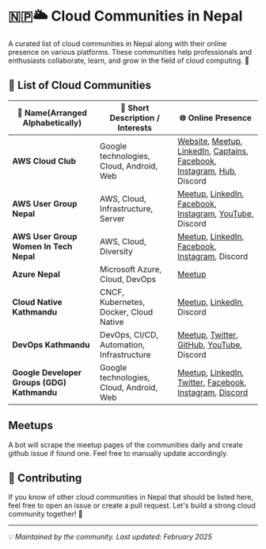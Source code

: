 # 🇳🇵🌥️ Cloud Communities in Nepal

A curated list of cloud communities in Nepal along with their online presence on various platforms. These communities help professionals and enthusiasts collaborate, learn, and grow in the field of cloud computing. 🚀

## 📌 List of Cloud Communities

| 🏢 Name(Arranged Alphabetically) | 📝 Short Description / Interests | 🌐 Online Presence |
|------------------|--------------------------------|------------------|
| **AWS Cloud Club** | Google technologies, Cloud, Android, Web | [Website](https://awscloudclubnepal.com), [Meetup](https://www.meetup.com/aws-cloud-club-in-nepal/), [LinkedIn](https://www.linkedin.com/company/aws-cloud-club-nepal), [Captains](https://s12d.com/cloud-clubs), [Facebook](https://www.facebook.com/awscloudclub.tu), [Instagram](https://www.instagram.com/awscloudclub.nepal/), [Hub](https://s12d.com/students), Discord |
| **AWS User Group Nepal** | AWS, Cloud, Infrastructure, Server | [Meetup](https://www.meetup.com/amazon-web-services-aws-user-group-nepal/), [LinkedIn](https://www.linkedin.com/company/aws-user-group-nepal), [Facebook](https://www.facebook.com/awsugnepal), [Instagram](https://www.instagram.com/awsugnepal/), [YouTube](https://www.youtube.com/channel/UCfjhE2dG9-5cYGuajWCSJCA/featured), Discord |
| **AWS User Group Women In Tech Nepal** | AWS, Cloud, Diversity | [Meetup](https://www.meetup.com/meetup-group-diiznhre/), [LinkedIn](https://www.linkedin.com/company/aws-user-group-women-in-tech-nepal/posts), [Facebook](https://www.facebook.com/people/AWS-User-Group-Women-in-Tech-Nepal/61557064473359), [Instagram](https://www.instagram.com/aws_womenugnepal/), Discord |
| **Azure Nepal** | Microsoft Azure, Cloud, DevOps | [Meetup](https://www.meetup.com/azurenepal/) |
| **Cloud Native Kathmandu** | CNCF, Kubernetes, Docker, Cloud Native | [Meetup](https://community.cncf.io/cloud-native-kathmandu/), [LinkedIn](https://www.linkedin.com/company/cncf-kathmandu/), Discord |
| **DevOps Kathmandu** | DevOps, CI/CD, Automation, Infrastructure | [Meetup](https://www.meetup.com/devops-kathmandu/), [Twitter](https://x.com/devopskathmandu), [GitHub](https://github.com/DevOps-Kathmandu), [YouTube](https://www.youtube.com/@devopsktm), Discord |
| **Google Developer Groups (GDG) Kathmandu** | Google technologies, Cloud, Android, Web | [Meetup](https://gdg.community.dev/gdg-kathmandu/), [LinkedIn](https://www.linkedin.com/company/76466306/), [Twitter](https://www.twitter.com/gdgkathmandu), [Facebook](https://www.facebook.com/gdgkathmandu/), [Instagram](https://www.instagram.com/gdgkathmandu), [Discord](https://discord.gg/QgmVbeUSJE) |

## Meetups
A bot will scrape the meetup pages of the communities daily and create github issue if found one. Feel free to manually update accordingly.

## 🤝 Contributing
If you know of other cloud communities in Nepal that should be listed here, feel free to open an issue or create a pull request. Let's build a strong cloud community together! 🚀

---

💡 *Maintained by the community. Last updated: February 2025*
